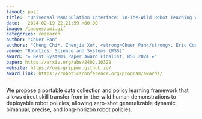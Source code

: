 ```yaml
---
layout: post
title:  "Universal Manipulation Interface: In-The-Wild Robot Teaching Without In-The-Wild Robot"
date:   2024-02-19 22:21:59 +00:00
image: /images/umi.gif
categories: research
author: "Chuer Pan"
authors: "Cheng Chi*, Zhenjia Xu*, <strong>Chuer Pan</strong>, Eric Cousineau, Ben Burchfiel, Siyuan Feng, Russ Tedrake, Shuran Song"
venue: "Robotics: Science and Systems (RSS)"
award: "★ Best Systems Paper Award Finalist, RSS 2024 ★"
paper: https://arxiv.org/abs/2402.10329
website: https://umi-gripper.github.io/
award_link: https://roboticsconference.org/program/awards/
---
```


We propose a portable data collection and policy learning framework that allows direct skill transfer from in-the-wild human demonstrations to deployable robot policies, allowing zero-shot generalizable dynamic, bimanual, precise, and long-horizon robot policies.